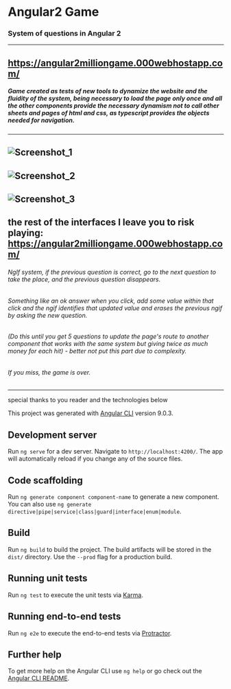 # Angular2 Game
### System of questions in Angular 2
------------
https://angular2milliongame.000webhostapp.com/
------------
##### Game created as tests of new tools to dynamize the website and the fluidity of the system, being necessary to load the page only once and all the other components provide the necessary dynamism not to call other sheets and pages of html and css, as typescript provides the objects needed for navigation.
------------
![Screenshot_1](https://user-images.githubusercontent.com/59379254/86537919-db49b980-bec8-11ea-999a-4548254879fd.png)
------------
![Screenshot_2](https://user-images.githubusercontent.com/59379254/86537922-e13f9a80-bec8-11ea-8a6e-f621653c0a7f.png)
------------
![Screenshot_3](https://user-images.githubusercontent.com/59379254/86537926-e3095e00-bec8-11ea-87c5-ce29460fcf04.png)
------------
the rest of the interfaces I leave you to risk playing:
https://angular2milliongame.000webhostapp.com/
------------
###### NgIf system, if the previous question is correct, go to the next question to take the place, and the previous question disappears.
###### Something like an ok answer when you click, add some value within that click and the ngif identifies that updated value and erases the previous ngif by asking the new question.
###### (Do this until you get 5 questions to update the page's route to another component that works with the same system but giving twice as much money for each hit) - better not put this part due to complexity.
###### If you miss, the game is over.
------------

special thanks to you reader and the technologies below

This project was generated with [Angular CLI](https://github.com/angular/angular-cli) version 9.0.3.

## Development server

Run `ng serve` for a dev server. Navigate to `http://localhost:4200/`. The app will automatically reload if you change any of the source files.

## Code scaffolding

Run `ng generate component component-name` to generate a new component. You can also use `ng generate directive|pipe|service|class|guard|interface|enum|module`.

## Build

Run `ng build` to build the project. The build artifacts will be stored in the `dist/` directory. Use the `--prod` flag for a production build.

## Running unit tests

Run `ng test` to execute the unit tests via [Karma](https://karma-runner.github.io).

## Running end-to-end tests

Run `ng e2e` to execute the end-to-end tests via [Protractor](http://www.protractortest.org/).

## Further help

To get more help on the Angular CLI use `ng help` or go check out the [Angular CLI README](https://github.com/angular/angular-cli/blob/master/README.md).
